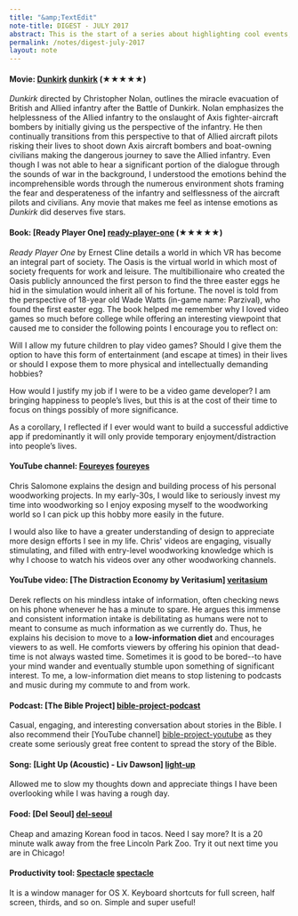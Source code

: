 ```yaml
---
title: "&amp;TextEdit"
note-title: DIGEST - JULY 2017
abstract: This is the start of a series about highlighting cool events, people, media, etc. that happened or I encountered recently and don't need their own note. I'll try to keep this up at least every two months!
permalink: /notes/digest-july-2017
layout: note
---
```


#### **Movie:** [Dunkirk] [dunkirk] (★★★★★)

*Dunkirk* directed by Christopher Nolan, outlines the miracle evacuation of British and Allied infantry after the Battle of Dunkirk. Nolan emphasizes the helplessness of the Allied infantry to the onslaught of Axis fighter-aircraft bombers by initially giving us the perspective of the infantry. He then continually transitions from this perspective to that of Allied aircraft pilots risking their lives to shoot down Axis aircraft bombers and boat-owning civilians making the dangerous journey to save the Allied infantry. Even though I was not able to hear a significant portion of the dialogue through the sounds of war in the background, I understood the emotions behind the incomprehensible words through the numerous environment shots framing the fear and desperateness of the infantry and selflessness of the aircraft pilots and civilians. Any movie that makes me feel as intense emotions as *Dunkirk* did deserves five stars.

#### **Book:** [Ready Player One] [ready-player-one] (★★★★★)

*Ready Player One* by Ernest Cline details a world in which VR has become an integral part of society. The Oasis is the virtual world in which most of society frequents for work and leisure. The multibillionaire who created the Oasis publicly announced the first person to find the three easter eggs he hid in the simulation would inherit all of his fortune. The novel is told from the perspective of 18-year old Wade Watts (in-game name: Parzival), who found the first easter egg. The book helped me remember why I loved video games so much before college while offering an interesting viewpoint that caused me to consider the following points I encourage you to reflect on:

Will I allow my future children to play video games? Should I give them the option to have this form of entertainment (and escape at times) in their lives or should I expose them to more physical and intellectually demanding hobbies?

How would I justify my job if I were to be a video game developer? I am bringing happiness to people’s lives, but this is at the cost of their time to focus on things possibly of more significance.

As a corollary, I reflected if I ever would want to build a successful addictive app if predominantly it will only provide temporary enjoyment/distraction into people’s lives.

#### **YouTube channel:** [Foureyes] [foureyes]

Chris Salomone explains the design and building process of his personal woodworking projects. In my early-30s, I would like to seriously invest my time into woodworking so I enjoy exposing myself to the woodworking world so I can pick up this hobby more easily in the future.

I would also like to have a greater understanding of design to appreciate more design efforts I see in my life. Chris' videos are engaging, visually stimulating, and filled with entry-level woodworking knowledge which is why I choose to watch his videos over any other woodworking channels.

#### **YouTube video:** [The Distraction Economy by Veritasium] [veritasium]

Derek reflects on his mindless intake of information, often checking news on his phone whenever he has a minute to spare. He argues this immense and consistent information intake is debilitating as humans were not to meant to consume as much information as we currently do. Thus, he explains his decision to move to a **low-information diet** and encourages viewers to as well. He comforts viewers by offering his opinion that dead-time is not always wasted time. Sometimes it is good to be bored--to have your mind wander and eventually stumble upon something of significant interest. To me, a low-information diet means to stop listening to podcasts and music during my commute to and from work.

#### **Podcast:** [The Bible Project] [bible-project-podcast]

Casual, engaging, and interesting conversation about stories in the Bible. I also recommend their [YouTube channel] [bible-project-youtube] as they create some seriously great free content to spread the story of the Bible.

#### **Song:** [Light Up (Acoustic) - Liv Dawson] [light-up]

Allowed me to slow my thoughts down and appreciate things I have been overlooking while I was having a rough day.

#### **Food:** [Del Seoul] [del-seoul]

Cheap and amazing Korean food in tacos. Need I say more? It is a 20 minute walk away from the free Lincoln Park Zoo. Try it out next time you are in Chicago!

#### **Productivity tool:** [Spectacle] [spectacle]

It is a window manager for OS X. Keyboard shortcuts for full screen, half screen, thirds, and so on. Simple and super useful!

[dunkirk]: https://www.rottentomatoes.com/m/dunkirk_2017/
[ready-player-one]: http://www.goodreads.com/book/show/9969571-ready-player-one
[foureyes]: https://www.youtube.com/channel/UC1V-DYqsaj764uBis9-UDug
[veritasium]: https://www.youtube.com/watch?v=iYYuiWP0IpA&t=303s
[light-up]: https://www.youtube.com/watch?v=vtNHOWmO1K0
[bible-project-podcast]: https://thebibleproject.com/podcast/
[bible-project-youtube]: https://www.youtube.com/user/jointhebibleproject
[del-seoul]: http://www.delseoul.com/
[spectacle]: https://www.spectacleapp.com/
